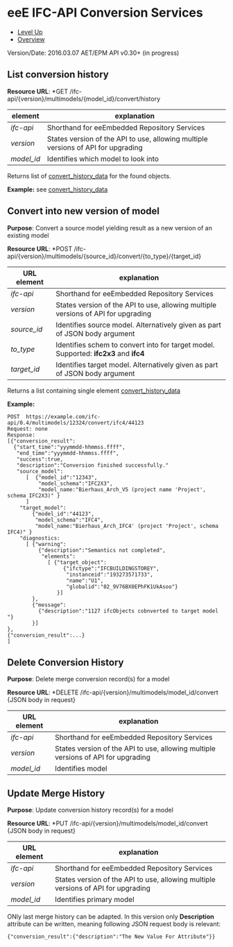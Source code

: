# eeE IFC-API Conversion Services #

* [Level Up](../README.md)
* [Overview](./README.md)

Version/Date: 2016.03.07 AET/EPM  API v0.30+ (in progress)

## List conversion history


**Resource URL**: *GET /ifc-api/{version}/multimodels/{model_id}/convert/history

element | explanation
--------|-----------|
*ifc-api*	|Shorthand for eeEmbedded Repository Services |
*version*	|States version of the API to use, allowing multiple versions of API for upgrading |
*model_id*	|Identifies which model to look into |

Returns list of [convert_history_data](./a_schemata/convert_history_data.md) for the found objects. 

**Example:** see [convert_history_data](./a_schemata/convert_history_data.md)

## Convert into new version of model

**Purpose**: Convert a source model yielding result as a new version of an existing model

**Resource URL**: *POST /ifc-api/{version}/multimodels/{source_id}/convert/{to_type}/{target_id}



URL element | explanation
--------|-----------|
*ifc-api*	|Shorthand for eeEmbedded Repository Services |
*version*	|States version of the API to use, allowing multiple versions of API for upgrading |
*source_id*	|Identifies source model. Alternatively given as part of JSON body argument |
*to_type*	|Identifies schem to convert into for target model. Supported: **ifc2x3** and **ifc4**
*target_id*	|Identifies target model. Alternatively given as part of JSON body argument |


Returns a list containing single element [convert_history_data](./a_schemata/convert_history_data.md)

**Example:** 

```
POST  https://example.com/ifc-api/0.4/multimodels/12324/convert/ifc4/44123
Request: none
Response:
[{"conversion_result":
  {"start_time":"yyymmdd-hhmmss.ffff",
   "end_time":"yyymmdd-hhmmss.ffff",
   "success":true,
   "description":"Conversion finished successfully." 
   "source_model":
      [  {"model_id":"12343",
          "model_schema":"IFC2X3",
          "model_name:"Bierhaus_Arch_V5 (project name 'Project', schema IFC2X3)" }
      ]
    "target_model": 
        {"model_id":"44123",
         "model_schema":"IFC4",
         "model_name:"Bierhaus_Arch_IFC4' (project 'Project', schema IFC4)" }
    "diagnostics:
      [ {"warning": 
          {"description":"Semantics not completed",
           "elements":
             [ {"target_object":
                  {"ifctype":"IFCBUILDINGSTOREY",
                   "instanceid":"193273571733",
                   "name":"U1",
                   "globalid":"02_9V76BX0EPhFK1UkAsoo"}
                }]
        },
        {"message":
          {"description":"1127 ifcObjects cobnverted to target model "}
        }]
},
{"conversion_result":...}
]
```



## Delete Conversion History

**Purpose**: Delete merge conversion record(s) for a model

**Resource URL**: *DELETE /ifc-api/{version}/multimodels/model_id/convert {JSON body in request}


URL element | explanation
--------|-----------|
*ifc-api*	|Shorthand for eeEmbedded Repository Services |
*version*	|States version of the API to use, allowing multiple versions of API for upgrading |
*model_id*	|Identifies model |


## Update Merge History

**Purpose**: Update conversion history record(s) for a model  

**Resource URL**: *PUT /ifc-api/{version}/multimodels/model_id/convert {JSON body in request}


URL element | explanation
--------|-----------|
*ifc-api*	|Shorthand for eeEmbedded Repository Services |
*version*	|States version of the API to use, allowing multiple versions of API for upgrading |
*model_id*	|Identifies primary model |

ONly last merge history can be adapted. In this version only **Description** attribute can be written, meaning following JSON request body is relevant:

```
{"conversion_result":{"description":"The New Value For Attribute"}}
```
